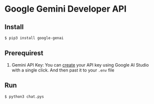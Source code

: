 # Google Gemini Developer API

## Install

```bash
$ pip3 install google-genai
```

## Prerequirest

1. Gemini API Key: You can [create](https://aistudio.google.com/app/apikey) your API key using Google AI Studio with a single click. And then past it to your `.env` file


## Run

```bash
$ python3 chat.pys
```
